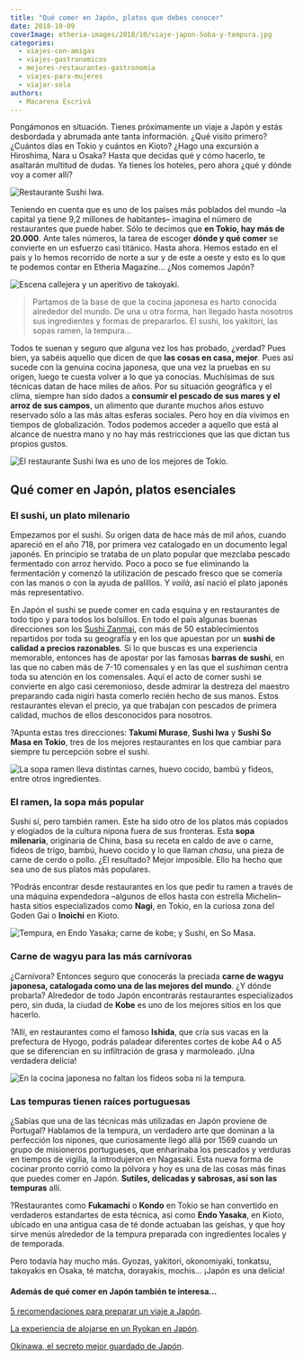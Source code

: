 ```yaml
---
title: "Qué comer en Japón, platos que debes conocer"
date: 2018-10-09
coverImage: etheria-images/2018/10/viaje-japon-Soba-y-tempura.jpg
categories: 
  - viajes-con-amigas
  - viajes-gastronomicos
  - mejores-restaurantes-gastronomia
  - viajes-para-mujeres
  - viajar-sola
authors: 
  - Macarena Escrivá
---
```


Pongámonos en situación. Tienes próximamente un viaje a Japón y estás desbordada y abrumada ante tanta información. ¿Qué visito primero? ¿Cuántos días en Tokio y cuántos en Kioto? ¿Hago una excursión a Hiroshima, Nara u Osaka? Hasta que decidas qué y cómo hacerlo, te asaltarán multitud de dudas. Ya tienes los hoteles, pero ahora ¿qué y dónde voy a comer allí?

![Restaurante Sushi Iwa.](etheria-images/2018/10/viaje-japon-Sushi-Iwa-1024x768.jpg "Restaurante Sushi Iwa.")

Teniendo en cuenta que es uno de los países más poblados del mundo –la capital ya tiene 
9,2 millones de habitantes– imagina el número de restaurantes que puede haber. Sólo te 
decimos que **en Tokio, hay más de 20.000**. Ante tales números, la tarea de escoger 
**dónde y qué comer** se convierte en un esfuerzo casi titánico. Hasta ahora. Hemos 
estado en el país y lo hemos recorrido de norte a sur y de este a oeste y esto es lo que 
te podemos contar en Etheria Magazine... ¿Nos comemos Japón? 

![Escena callejera y un aperitivo de takoyaki.](etheria-images/2018/10/Comida-callejera-japon-1024x667.jpg "Escena callejera y un aperitivo de takoyaki.")

> Partamos de la base de que la cocina japonesa es harto conocida alrededor del mundo. De 
> una u otra forma, han llegado hasta nosotros sus ingredientes y formas de prepararlos. 
> El sushi, los yakitori, las sopas ramen, la tempura… 

Todos te suenan y seguro que alguna vez los has probado, ¿verdad? Pues bien, ya sabéis 
aquello que dicen de que **las cosas en casa, mejor**. Pues así sucede con la genuina 
cocina japonesa, que una vez la pruebas en su origen, luego te cuesta volver a lo que ya 
conocías. Muchísimas de sus técnicas datan de hace miles de años. Por su situación 
geográfica y el clima, siempre han sido dados a **consumir el pescado de sus mares y el 
arroz de sus campos**, un alimento que durante muchos años estuvo reservado sólo a las 
más altas esferas sociales. Pero hoy en día vivimos en tiempos de globalización. Todos 
podemos acceder a aquello que está al alcance de nuestra mano y no hay más restricciones 
que las que dictan tus propios gustos. 

![El restaurante Sushi Iwa es uno de los mejores de Tokio.](etheria-images/2018/10/viaje-japon-Sushi-Iwa-1-931x1024.jpg "El restaurante Sushi Iwa es uno de los mejores de Tokio.")

## Qué comer en Japón, platos esenciales

### El sushi, un plato milenario

Empezamos por el sushi. Su origen data de hace más de mil años, cuando apareció en el 
año 718, por primera vez catalogado en un documento legal japonés. En principio se 
trataba de un plato popular que mezclaba pescado fermentado con arroz hervido. Poco a 
poco se fue eliminando la fermentación y comenzó la utilización de pescado fresco que se 
comería con las manos o con la ayuda de palillos. Y _voilà_, así nació el plato japonés 
más representativo. 

En Japón el sushi se puede comer en cada esquina y en restaurantes de todo tipo y para 
todos los bolsillos. En todo el país algunas buenas direcciones son los [Sushi 
Zanmai,](https://www.sushizanmai.com/) con más de 50 establecimientos repartidos por 
toda su geografía y en los que apuestan por un **sushi de calidad a precios 
razonables**. Si lo que buscas es una experiencia memorable, entonces has de apostar por 
las famosas **barras de sushi**, en las que no caben más de 7-10 comensales y en las que 
el _sushiman_ centra toda su atención en los comensales. Aquí el acto de comer sushi se 
convierte en algo casi ceremonioso, desde admirar la destreza del maestro preparando 
cada nigiri hasta comerlo recién hecho de sus manos. Estos restaurantes elevan el 
precio, ya que trabajan con pescados de primera calidad, muchos de ellos desconocidos 
para nosotros. 

?Apunta estas tres direcciones: **Takumi Murase**, **Sushi Iwa** y **Sushi So Masa en 
Tokio**, tres de los mejores restaurantes en los que cambiar para siempre tu percepción 
sobre el sushi. 

![La sopa ramen lleva distintas carnes, huevo cocido, bambú y fideos, entre otros ingredientes.](etheria-images/2018/10/viaje-japon-Ramen-1024x768.jpg "La sopa ramen lleva distintas carnes, huevo cocido, bambú y fideos, entre otros ingredientes.")

### El ramen, la sopa más popular

Sushi sí, pero también ramen. Este ha sido otro de los platos más copiados y elogiados 
de la cultura nipona fuera de sus fronteras. Esta **sopa milenaria**, originaria de 
China, basa su receta en caldo de ave o carne, fideos de trigo, bambú, huevo cocido y lo 
que llaman _chasu_, una pieza de carne de cerdo o pollo. ¿El resultado? Mejor imposible. 
Ello ha hecho que sea uno de sus platos más populares. 

?Podrás encontrar desde restaurantes en los que pedir tu ramen a través de una máquina 
expendedora –algunos de ellos hasta con estrella Michelin– hasta sitios especializados 
como **Nagi**, en Tokio, en la curiosa zona del Goden Gai o **Inoichi** en Kioto. 

![Tempura, en Endo Yasaka; carne de kobe; y Sushi, en So Masa.](etheria-images/2018/10/Tempura-Endo-Yasaka-sushi-so-masa-kobe-1024x690.jpg "Tempura, en Endo Yasaka; carne de kobe; y Sushi, en So Masa.")

### Carne de wagyu para las más carnívoras

¿Carnívora? Entonces seguro que conocerás la preciada **carne de wagyu japonesa, 
catalogada como una de las mejores del mundo**. ¿Y dónde probarla? Alrededor de todo 
Japón encontrarás restaurantes especializados pero, sin duda, la ciudad de **Kobe** es 
uno de los mejores sitios en los que hacerlo. 

?Allí, en restaurantes como el famoso **Ishida**, que cría sus vacas en la prefectura de 
Hyogo, podrás paladear diferentes cortes de kobe A4 o A5 que se diferencian en su 
infiltración de grasa y marmoleado. ¡Una verdadera delicia! 

![En la cocina japonesa no faltan los fideos soba ni la tempura.](etheria-images/2018/10/viaje-japon-Soba-y-tempura-819x1024.jpg "En la cocina japonesa no faltan los fideos soba ni la tempura.")

### Las tempuras tienen raíces portuguesas

¿Sabías que una de las técnicas más utilizadas en Japón proviene de Portugal? Hablamos 
de la tempura, un verdadero arte que dominan a la perfección los nipones, que 
curiosamente llegó allá por 1569 cuando un grupo de misioneros portugueses, que 
enharinaba los pescados y verduras en tiempos de vigilia, la introdujeron en Nagasaki. 
Esta nueva forma de cocinar pronto corrió como la pólvora y hoy es una de las cosas más 
finas que puedes comer en Japón. **Sutiles, delicadas y sabrosas, así son las tempuras** 
allí. 

?Restaurantes como **Fukamachi** o **Kondo** en Tokio se han convertido en verdaderos 
estandartes de esta técnica, así como **Endo Yasaka**, en Kioto, ubicado en una antigua 
casa de té donde actuaban las geishas, y que hoy sirve menús alrededor de la tempura 
preparada con ingredientes locales y de temporada. 

Pero todavía hay mucho más. Gyozas, yakitori, okonomiyaki, tonkatsu, takoyakis en Osaka, 
té matcha, dorayakis, mochis… ¡Japón es una delicia! 

#### Además de qué comer en Japón también te interesa...

[5 recomendaciones para preparar un viaje a 
Japón](https://etheriamagazine.com/2019/06/18/como-organizar-un-viaje-a-japon/). 

[La experiencia de alojarse en un Ryokan en 
Japón](https://etheriamagazine.com/2019/05/10/viajar-japon-que-es-ryokan-y-onsen/). 

[Okinawa, el secreto mejor guardado de 
Japón](https://etheriamagazine.com/2019/04/05/viajar-sola-que-ver-hacer-dormir-okinawa-japon/).
